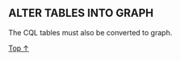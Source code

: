 ## ALTER TABLES INTO GRAPH ##

The CQL tables must also be converted to graph.

<!--- KM suggested showing remove a VL or EL in CQL without losing the CQL table, add later--->

[Top &#8593;](#sections)
